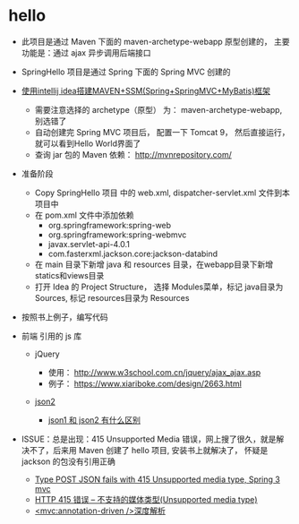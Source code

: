 # hello 

- 此项目是通过 Maven 下面的 maven-archetype-webapp 原型创建的， 主要功能是：通过 ajax 异步调用后端接口

- SpringHello 项目是通过 Spring 下面的 Spring MVC 创建的

- [使用intellij idea搭建MAVEN+SSM(Spring+SpringMVC+MyBatis)框架](https://www.cnblogs.com/jingpeipei/p/6291071.html)
	- 需要注意选择的 archetype（原型） 为： maven-archetype-webapp, 别选错了
	- 自动创建完 Spring MVC 项目后， 配置一下 Tomcat 9， 然后直接运行，就可以看到Hello World界面了
	- 查询 jar 包的 Maven 依赖： http://mvnrepository.com/

- 准备阶段
    - Copy SpringHello 项目 中的 web.xml, dispatcher-servlet.xml 文件到本项目中
    - 在 pom.xml 文件中添加依赖
        - org.springframework:spring-web
        - org.springframework:spring-webmvc
        - javax.servlet-api-4.0.1
        - com.fasterxml.jackson.core:jackson-databind
    - 在 main 目录下新增 java 和 resources 目录，在webapp目录下新增 statics和views目录
    - 打开 Idea 的 Project Structure， 选择 Modules菜单，标记 java目录为 Sources, 标记 resources目录为 Resources
    
- 按照书上例子，编写代码

- 前端 引用的 js 库
    - jQuery 
		- 使用： http://www.w3school.com.cn/jquery/ajax_ajax.asp
		- 例子： https://www.xiariboke.com/design/2663.html

	- [json2](https://github.com/douglascrockford/JSON-js/blob/master/json2.js) 
		- [json1 和 json2 有什么区别](https://stackoverflow.com/questions/552135/difference-between-json-js-and-json2-js)

- ISSUE：总是出现：415 Unsupported Media 错误，网上搜了很久，就是解决不了，后来用 Maven 创建了 hello 项目, 安装书上就解决了， 怀疑是 jackson 的包没有引用正确
    - [Type POST JSON fails with 415 Unsupported media type, Spring 3 mvc](https://stackoverflow.com/questions/11492325/post-json-fails-with-415-unsupported-media-type-spring-3-mvc)
    - [HTTP 415 错误 – 不支持的媒体类型(Unsupported media type)](https://blog.csdn.net/kingtracy8/article/details/78076024/)
    - [<mvc:annotation-driven />深度解析](https://www.tuicool.com/articles/UZrUfyf)
    

